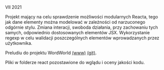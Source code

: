 VII 2021

Projekt mający na celu sprawdzenie możliwości modularnych Reacta, tego jak dane elementy można modelować w zależności od narzuconego odgórnie stylu. Zmiana interacji, swoboda działania, przy zachowaniu tych samych, odpowiednio dostosowanych elementów JSX. 
Wykorzystanie regexp w celu walidacji poszczególnych elementów wprowadzanych przez użytkownika.

Preludiu do projektu WordWorld [(www)](https://tomkutnik.github.io/wordWorld/) [(git)](https://github.com/tomkutnik/wordWorld).

Pliki w folderze react pozostawione do wglądu i oceny jakości kodu. 
